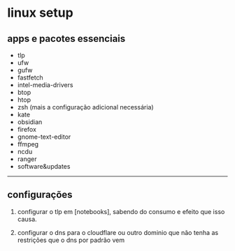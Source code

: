 # linux setup

## apps e pacotes essenciais

- tlp
- ufw 
- gufw
- fastfetch
- intel-media-drivers
- btop
- htop
- zsh (mais a configuração adicional necessária)
- kate
- obsidian
- firefox
- gnome-text-editor
- ffmpeg
- ncdu
- ranger
- software&updates


---

## configurações

1. configurar o tlp em [notebooks], sabendo do consumo e efeito que isso causa.

2. configurar o dns para o cloudflare ou outro dominio que não tenha as restrições que o dns por padrão vem


